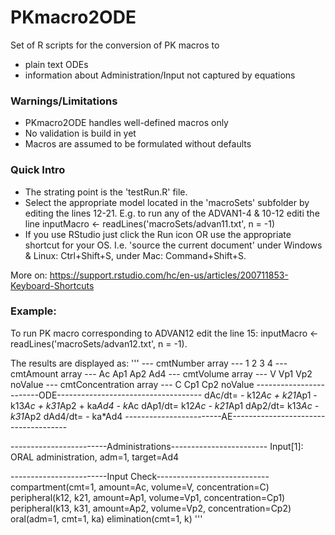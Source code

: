 # PKmacro2ODE

Set of R scripts for the conversion of PK macros to 
* plain text ODEs
* information about Administration/Input not captured by equations

### Warnings/Limitations
* PKmacro2ODE handles well-defined macros only
* No validation is build in yet
* Macros are assumed to be formulated without defaults

### Quick Intro
* The strating point is the 'testRun.R' file.
* Select the appropriate model located in the 'macroSets' subfolder
by editing the lines 12-21.
E.g. to run any of the ADVAN1-4 & 10-12 editi the line
inputMacro <- readLines('macroSets/advan11.txt', n = -1)
* If you use RStudio just click the Run icon OR use the appropriate 
shortcut for your OS. I.e. 'source the current document' under 
Windows & Linux: Ctrl+Shift+S, under Mac: Command+Shift+S.

More on:
https://support.rstudio.com/hc/en-us/articles/200711853-Keyboard-Shortcuts 

### Example:
To run PK macro corresponding to ADVAN12 edit the line 15:
inputMacro <- readLines('macroSets/advan12.txt', n = -1).

The results are displayed as:
'''
--- cmtNumber array --- 
1
2
3
4 
--- cmtAmount array  --- 
Ac
Ap1
Ap2
Ad4 
--- cmtVolume array  --- 
V
Vp1
Vp2
noValue 
--- cmtConcentration array  --- 
C
Cp1
Cp2
noValue 
------------------------ODE------------------------------------ 
dAc/dt= - k12*Ac + k21*Ap1 - k13*Ac + k31*Ap2 + ka*Ad4 - k*Ac
dAp1/dt= k12*Ac - k21*Ap1
dAp2/dt= k13*Ac - k31*Ap2
dAd4/dt= - ka*Ad4 
------------------------AE------------------------------------- 
 
------------------------Administrations------------------------ 
Input[1]: ORAL administration, adm=1, target=Ad4 

------------------------Input Check---------------------------- 
compartment(cmt=1, amount=Ac, volume=V, concentration=C)
peripheral(k12, k21, amount=Ap1, volume=Vp1, concentration=Cp1)
peripheral(k13, k31, amount=Ap2, volume=Vp2, concentration=Cp2)
oral(adm=1, cmt=1, ka)
elimination(cmt=1, k) 
'''